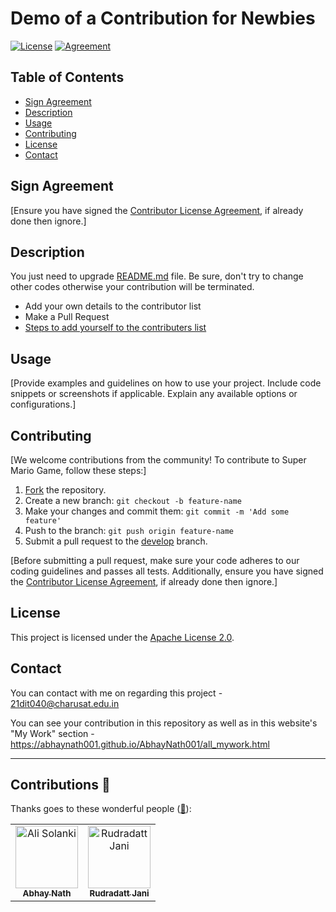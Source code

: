 # Demo of a Contribution for Newbies

[![License](https://img.shields.io/badge/License-Apache%202.0-blue.svg)](LICENSE)
[![Agreement](https://img.shields.io/badge/License-Contribution%20Agreement-red.svg)](https://github.com/AbhayNath001/Contribute-Here/blob/master/CONTRIBUTING.md)

## Table of Contents

- [Sign Agreement](#Sign_Agreement)
- [Description](#Description)
- [Usage](#usage)
- [Contributing](#contributing)
- [License](#license)
- [Contact](#contact)

## Sign Agreement

[Ensure you have signed the [Contributor License Agreement](https://github.com/AbhayNath001/Contributing_AbhayNath/blob/master/CONTRIBUTING.md?plain=1#L37-L41), if already done then ignore.]

## Description

You just need to upgrade [README.md](https://github.com/AbhayNath001/Contribute-Here/blob/master/README.md?plain=1#L70) file. Be sure, don't try to change other codes otherwise your contribution will be terminated.

- Add your own details to the contributor list
- Make a Pull Request
- [Steps to add yourself to the contributers list](https://github.com/alisolanki/Welcome-to-Open-Source/blob/master/CONTRIBUTING.md)

## Usage

[Provide examples and guidelines on how to use your project. Include code snippets or screenshots if applicable. Explain any available options or configurations.]

## Contributing

[We welcome contributions from the community! To contribute to Super Mario Game, follow these steps:]

1. [Fork](https://github.com/AbhayNath001/Contribute-Here/tree/master/fork) the repository.
2. Create a new branch: `git checkout -b feature-name`
3. Make your changes and commit them: `git commit -m 'Add some feature'`
4. Push to the branch: `git push origin feature-name`
5. Submit a pull request to the [develop](https://github.com/your-username/your-repo/tree/develop) branch.

[Before submitting a pull request, make sure your code adheres to our coding guidelines and passes all tests. Additionally, ensure you have signed the [Contributor License Agreement](https://github.com/AbhayNath001/Contributing_AbhayNath/blob/master/CONTRIBUTING.md?plain=1#L37-L41), if already done then ignore.]

## License

This project is licensed under the [Apache License 2.0](LICENSE).

## Contact

You can contact with me on regarding this project - 21dit040@charusat.edu.in

You can see your contribution in this repository as well as in this website's "My Work" section - https://abhaynath001.github.io/AbhayNath001/all_mywork.html

---
## Contributions 🍉

Thanks goes to these wonderful people ([:hugs:](https://allcontributors.org/docs/en/emoji-key)):

<!-- ALL-CONTRIBUTORS-LIST:START - Do not remove or modify this section -->
<!-- prettier-ignore-start -->
<!-- markdownlint-disable -->
<table>
    <tbody>
        <tr>
            <td align="center">
                <a href="https://github.com/AbhayNath001">
                    <img src="https://avatars.githubusercontent.com/u/103759014?s=400&u=6b9bbdabbc277c7967d99836ff9cdbaadad667a3&v=4" width="100px;" alt="Ali Solanki"/>
                    <br />
                    <sub><b>Abhay Nath</b></sub>
                </a> 
            </td>
          <!-- Your code must be started from here and don't change the above codes. Enter your details without removing others -->
            <td align="center">
                <a href="https://github.com/RudradattJani011"> <!-- Github profile link -->
                    <img src="https://avatars.githubusercontent.com/u/141009144?s=400&u=4f54c0c2667d1b6b8c004cb9b3533ce34dbd4145&v=4" width="100px;" alt="Rudradatt Jani"/> <!-- Github profile picture link -->
                    <br />
                    <sub><b>Rudradatt Jani</b></sub> <!-- Full Name -->
                </a> 
            </td>
        </tr>
    </tbody>
</table>
